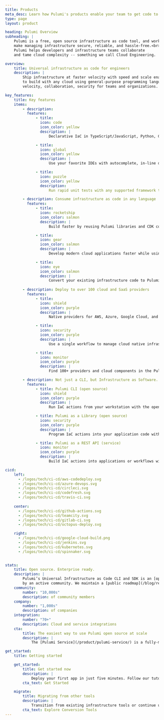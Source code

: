 ```yaml
---
title: Products
meta_desc: Learn how Pulumi's products enable your team to get code to any cloud productively, securely, and reliably, using your favorite languages.
type: page
layout: product

heading: Pulumi Overview
subheading: |
    Pulumi is a free, open source infrastructure as code tool, and works best with the Pulumi Service to
    make managing infrastructure secure, reliable, and hassle-free.<br><br>
    Pulumi helps developers and infrastructure teams collaborate
    and tame cloud complexity -- something we call Cloud Engineering.

overview:
    title: Universal infrastructure as code for engineers 
    description: |
        Ship infrastructure at faster velocity with speed and scale enabled by software engineering and an API-first approach. Pulumi open source enables engineers
        to build with any cloud using general-purpose programming languages instead of proprietary languages. It’s backed by an enterprise-grade SaaS that increases
        velocity, collaboration, security for teams and organizations.

key_features:
    title: Key features
    items:
        - description:
          features:
              - title:
                icon: code
                icon_color: yellow
                description: |
                    Declarative IaC in TypeScript/JavaScript, Python, Go, C#, Java, and YAML. Deep runtime integrations and no proprietary frameworks.

              - title:
                icon: global
                icon_color: yellow
                description: |
                    Use your favorite IDEs with autocomplete, in-line documentation, and a natural development experience.

              - title:
                icon: puzzle
                icon_color: yellow
                description:
                    Run rapid unit tests with any supported framework to validate your infrastructure code before deployment.

        - description: Consume infrastructure as code in any language
          features:
              - title:
                icon: rocketship
                icon_color: salmon
                description: |
                    Build faster by reusing Pulumi libraries and CDK constructs, and create your own libraries as multi-language Pulumi Packages.

              - title:
                icon: gear
                icon_color: salmon
                description: |
                    Develop modern cloud applications faster while using well-architected best practices with the Crosswalk for AWS library.

              - title:
                icon: eye
                icon_color: salmon
                description: |
                    Convert your existing infrastructure code to Pulumi (TF, ARM, CFN, K8s, CRD, Helm) and import existing resources into Pulumi code.
     
        - description: Deploy to over 100 cloud and SaaS providers
          features:
              - title: 
                icon: shield
                icon_color: purple
                description: |
                    Native providers for AWS, Azure, Google Cloud, and Kubernetes have 100% API coverage and same-day updates for new features.

              - title: 
                icon: security
                icon_color: purple
                description: |
                    Use a single workflow to manage cloud native infrastructure like Kubernetes, Helm, CRDs, GitOps, and more.

              - title: 
                icon: monitor
                icon_color: purple
                description: |
                    Find 100+ providers and cloud components in the Pulumi Registry. Bridge any existing Terraform provider to Pulumi.

        - description: Not just a CLI, but Infrastructure as Software.
          features:
              - title: Pulumi CLI (open source)
                icon: shield
                icon_color: purple
                description: |
                    Run IaC actions from your workstation with the open source command line interface.

              - title: Pulumi as a Library (open source)
                icon: security
                icon_color: purple
                description: |
                    Program IaC actions into your application code with the open source Automation API library.

              - title: Pulumi as a REST API (service)
                icon: monitor
                icon_color: purple
                description: |
                    Build IaC actions into applications or workflows with the Pulumi Deployments API service.

cicd:
    left:
      - /logos/tech/ci-cd/aws-codedeploy.svg
      - /logos/tech/ci-cd/azure-devops.svg
      - /logos/tech/ci-cd/circleci.svg
      - /logos/tech/ci-cd/codefresh.svg
      - /logos/tech/ci-cd/travis-ci.svg
      
    center:
      - /logos/tech/ci-cd/github-actions.svg
      - /logos/tech/ci-cd/teamcity.svg
      - /logos/tech/ci-cd/gitlab-ci.svg
      - /logos/tech/ci-cd/octopus-deploy.svg

    right:
      - /logos/tech/ci-cd/google-cloud-build.png
      - /logos/tech/ci-cd/jenkins.svg
      - /logos/tech/ci-cd/kubernetes.svg
      - /logos/tech/ci-cd/spinnaker.svg
      

stats:
    title: Open source. Enterprise ready.
    description: |
        Pulumi’s Universal Infrastructure as Code CLI and SDK is an [open-source project](https://github.com/pulumi/) that’s supported
        by an active community. We maintain a [public roadmap](/blog/relaunching-pulumis-public-roadmap/) and welcome feedback and contributions.
    community:
        number: "10,000s"
        description: of community members
    company:
        number: "1,000s"
        description: of companies
    integration:
        number: "70+"
        description: Cloud and service integrations
    cta:
        title: The easiest way to use Pulumi open source at scale
        description: |
            The [Pulumi Service](/product/pulumi-service/) is a fully-managed service for the open-source CLI and SDK. It enables you and your team to focus on building, deploying, and managing cloud applications with your favorite languages and software engineering.

get_started:
    title: Getting started

    get_started:
        title: Get started now
        description: |
            Deploy your first app in just five minutes. Follow our tutorials for AWS, Azure, GCP, Kubernetes, and more.
        cta_text: Get Started

    migrate:
        title: Migrating from other tools
        description: |
            Transition from existing infrastructure tools or continue using both. Pulumi has converter tools for Terraform, AWS CloudFormation, Azure Resource Manager, and Kubernetes. 
        cta_text: Explore Conversion Tools
---
```

